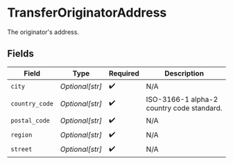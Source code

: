 # TransferOriginatorAddress

The originator's address.


## Fields

| Field                                     | Type                                      | Required                                  | Description                               |
| ----------------------------------------- | ----------------------------------------- | ----------------------------------------- | ----------------------------------------- |
| `city`                                    | *Optional[str]*                           | :heavy_check_mark:                        | N/A                                       |
| `country_code`                            | *Optional[str]*                           | :heavy_check_mark:                        | ISO-3166-1 alpha-2 country code standard. |
| `postal_code`                             | *Optional[str]*                           | :heavy_check_mark:                        | N/A                                       |
| `region`                                  | *Optional[str]*                           | :heavy_check_mark:                        | N/A                                       |
| `street`                                  | *Optional[str]*                           | :heavy_check_mark:                        | N/A                                       |